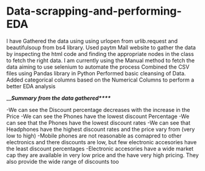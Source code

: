 # Data-scrapping-and-performing-EDA
I have Gathered the data using using urlopen from urlib.request and beautifulsoup from bs4 library.
Used paytm Mall website to gather the data by inspecting the html code and finding the appropriate nodes in the class to fetch the right data.
I am currently using the Manual method to fetch the data aiming to use selenium to automate the process
Combined the CSV files using Pandas library in Python 
Performed basic cleansing of Data. Added categorical columns based on the Numerical Columns to perform a better EDA analysis



_____________________________________________________**************Summary from the data gathered******************___________________________________________________



-We can see the Discount percentage decreases with the increase in the Price
-We can see the Phones have the lowest discount Percentage
-We can see that the Phones have the lowest discount rates
-We can see that Headphones have the highest discount rates and the price vary from (very low to high)
-Mobile phones are not reasonable as comapred to other electronics and there discounts are low, but few electronic accesories have the least discount percentages
-Electronic accesories have a wide market cap they are available in very low price and the have very high pricing. They also provide the wide range of discounts too

